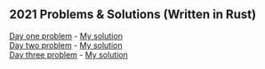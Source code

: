 ## 2021 Problems & Solutions (Written in Rust)
[Day one problem](https://adventofcode.com/2021/day/1) - [My solution](https://github.com/Majekdor/aoc/blob/master/2021/src/day_one.rs)  
[Day two problem](https://adventofcode.com/2021/day/2) - [My solution](https://github.com/Majekdor/aoc/blob/master/2021/src/day_two.rs)  
[Day three problem](https://adventofcode.com/2021/day/3) - [My solution](https://github.com/Majekdor/aoc/blob/master/2021/src/day_three.rs)  
